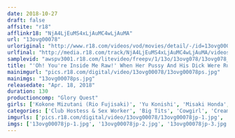 ```yaml
---
date: 2018-10-27
draft: false
affsite: "r18"
afflinkr18: "NjA4LjEuMS4xLjAuMC4wLjAuMA"
url: "13ovg00078"
urloriginal: "http://www.r18.com/videos/vod/movies/detail/-/id=13ovg00078"
urlfinal: "http://media.r18.com/track/NjA4LjEuMS4xLjAuMC4wLjAuMA/videos/vod/movies/detail/-/id=13ovg00078"
samplevid: "awspv3001.r18.com/litevideo/freepv/1/13o/13ovg078/13ovg078_dmb_w.mp4"
title: "'Oh! You're Inside Me Raw!' When Her Pussy And His Dick Were Rubbing Up Against Each Other In An Oiled Up Pussy Grind Session, It Felt So Good That His Dick Just Slipped Right In, Raw!! Delivery Health Call Girls Who Got Creampie Fucked"
mainimgurl: "pics.r18.com/digital/video/13ovg00078/13ovg00078ps.jpg"
mainimgs: "13ovg00078ps.jpg"
releasedate: "Apr. 18, 2018"
duration: 130
productioncomp: "Glory Quest"
girls: ['Kokone Mizutani (Rio Fujisaki)', 'Yu Konishi', 'Misaki Honda', 'Yuri Oshikawa', 'Mio Kimishima']
categories: ['Club Hostess & Sex Worker', 'Big Tits', 'Cowgirl', 'Creampie', 'Titty Fuck', 'Hi-Def']
imgurls: ['pics.r18.com/digital/video/13ovg00078/13ovg00078jp-1.jpg', 'pics.r18.com/digital/video/13ovg00078/13ovg00078jp-2.jpg', 'pics.r18.com/digital/video/13ovg00078/13ovg00078jp-3.jpg', 'pics.r18.com/digital/video/13ovg00078/13ovg00078jp-4.jpg', 'pics.r18.com/digital/video/13ovg00078/13ovg00078jp-5.jpg', 'pics.r18.com/digital/video/13ovg00078/13ovg00078jp-6.jpg', 'pics.r18.com/digital/video/13ovg00078/13ovg00078jp-7.jpg', 'pics.r18.com/digital/video/13ovg00078/13ovg00078jp-8.jpg', 'pics.r18.com/digital/video/13ovg00078/13ovg00078jp-9.jpg', 'pics.r18.com/digital/video/13ovg00078/13ovg00078jp-10.jpg', 'pics.r18.com/digital/video/13ovg00078/13ovg00078jp-11.jpg', 'pics.r18.com/digital/video/13ovg00078/13ovg00078jp-12.jpg', 'pics.r18.com/digital/video/13ovg00078/13ovg00078jp-13.jpg', 'pics.r18.com/digital/video/13ovg00078/13ovg00078jp-14.jpg', 'pics.r18.com/digital/video/13ovg00078/13ovg00078jp-15.jpg', 'pics.r18.com/digital/video/13ovg00078/13ovg00078jp-16.jpg', 'pics.r18.com/digital/video/13ovg00078/13ovg00078jp-17.jpg', 'pics.r18.com/digital/video/13ovg00078/13ovg00078jp-18.jpg', 'pics.r18.com/digital/video/13ovg00078/13ovg00078jp-19.jpg', 'pics.r18.com/digital/video/13ovg00078/13ovg00078jp-20.jpg']
imgs: ['13ovg00078jp-1.jpg', '13ovg00078jp-2.jpg', '13ovg00078jp-3.jpg', '13ovg00078jp-4.jpg', '13ovg00078jp-5.jpg', '13ovg00078jp-6.jpg', '13ovg00078jp-7.jpg', '13ovg00078jp-8.jpg', '13ovg00078jp-9.jpg', '13ovg00078jp-10.jpg', '13ovg00078jp-11.jpg', '13ovg00078jp-12.jpg', '13ovg00078jp-13.jpg', '13ovg00078jp-14.jpg', '13ovg00078jp-15.jpg', '13ovg00078jp-16.jpg', '13ovg00078jp-17.jpg', '13ovg00078jp-18.jpg', '13ovg00078jp-19.jpg', '13ovg00078jp-20.jpg']
---
```

